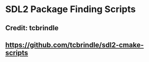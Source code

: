 # SDL2 Package Finding Scripts
## Credit: tcbrindle
## https://github.com/tcbrindle/sdl2-cmake-scripts
